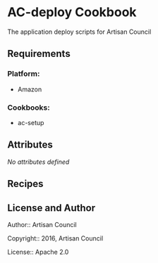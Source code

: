 AC-deploy Cookbook
===================

The application deploy scripts for Artisan Council

Requirements
------------

### Platform:

* Amazon

### Cookbooks:

* ac-setup

Attributes
----------

*No attributes defined*

Recipes
-------

License and Author
------------------

Author:: Artisan Council

Copyright:: 2016, Artisan Council

License:: Apache 2.0
